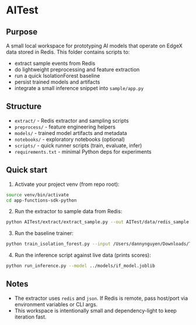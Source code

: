 AITest
======

Purpose
-------
A small local workspace for prototyping AI models that operate on EdgeX data stored in Redis. This folder contains scripts to:

- extract sample events from Redis
- do lightweight preprocessing and feature extraction
- run a quick IsolationForest baseline
- persist trained models and artifacts
- integrate a small inference snippet into `sample/app.py`

Structure
---------
- `extract/` - Redis extractor and sampling scripts
- `preprocess/` - feature engineering helpers
- `models/` - trained model artifacts and metadata
- `notebooks/` - exploratory notebooks (optional)
- `scripts/` - quick runner scripts (train, evaluate, infer)
- `requirements.txt` - minimal Python deps for experiments

Quick start
-----------
1. Activate your project venv (from repo root):

```bash
source venv/bin/activate
cd app-functions-sdk-python
```

2. Run the extractor to sample data from Redis:

```bash
python AITest/extract/extract_sample.py --out AITest/data/redis_sample.jsonl --count 1000
```

3. Run the baseline trainer:

```bash
python train_isolation_forest.py --input /Users/dannynguyen/Downloads/TestEdgeX/app-functions-sdk-python/AITest/data/redis_sample.jsonl --out /Users/dannynguyen/Downloads/TestEdgeX/app-functions-sdk-python/AITest/models/if_model.joblib
```

4. Run the inference script against live data (prints scores):

```bash
python run_inference.py --model ../models/if_model.joblib
```

Notes
-----
- The extractor uses `redis` and `json`. If Redis is remote, pass host/port via environment variables or CLI args.
- This workspace is intentionally small and dependency-light to keep iteration fast.
